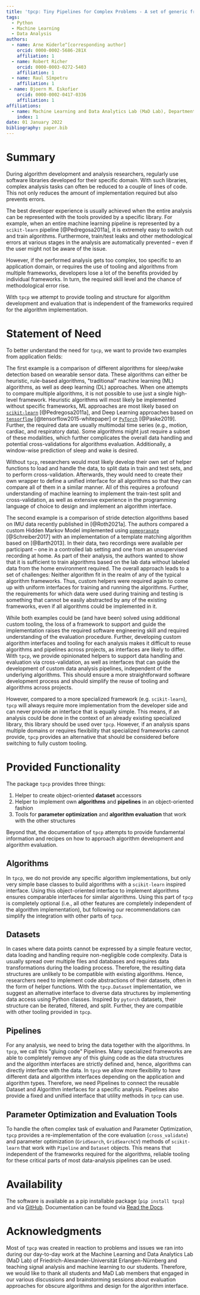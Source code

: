 ```yaml
---
title: 'tpcp: Tiny Pipelines for Complex Problems - A set of generic framework independent helpers for algorithms development and evaluation'  
tags:
  - Python
  - Machine Learning
  - Data Analysis
authors:
  - name: Arne Küderle^[corresponding author]  
    orcid: 0000-0002-5686-281X  
    affiliation: 1
  - name: Robert Richer
    orcid: 0000-0003-0272-5403  
    affiliation: 1
  - name: Raul Sîmpetru  
    affiliation: 1
 - name: Bjoern M. Eskofier  
    orcid: 0000-0002-0417-0336  
    affiliation: 1
affiliations:
  - name: Machine Learning and Data Analytics Lab (MaD Lab), Department Artificial Intelligence in Biomedical Engineering (AIBE), Friedrich-Alexander-Universität Erlangen-Nürnberg (FAU)  
    index: 1
date: 01 January 2022
bibliography: paper.bib
---
```


# Summary

During algorithm development and analysis researchers, regularly use software libraries developed for their specific domain.
With such libraries, complex analysis tasks can often be reduced to a couple of lines of code.
This not only reduces the amount of implementation required but also prevents errors.

The best developer experience is usually achieved when the entire analysis can be represented with the tools provided by a specific library.
For example, when an entire machine learning pipeline is represented by a `scikit-learn` pipeline [@Pedregosa2011a], it is extremely easy to switch out and train algorithms. Furthermore, train/test leaks and other methodological errors at various stages in the analysis are automatically prevented – even if the user might not be aware of the issue.

However, if the performed analysis gets too complex, too specific to an application domain, or requires the use of tooling and algorithms from multiple frameworks, developers lose a lot of the benefits provided by individual frameworks.
In turn, the required skill level and the chance of methodological error rise.

With `tpcp` we attempt to provide tooling and structure for algorithm development and evaluation that is independent of the frameworks required for the algorithm implementation.

# Statement of Need

To better understand the need for `tpcp`, we want to provide two examples from application fields:


The first example is a comparison of different algorithms for sleep/wake detection based on wearable sensor data. These algorithms can either be heuristic, rule-based algorithms, "traditional" machine learning (ML) algorithms, as well as deep learning (DL) approaches.
When one attempts to compare multiple algorithms, it is not possible to use just a single high-level framework.
Heuristic algorithms will most likely be implemented without specific frameworks, ML approaches are most likely based on [`scikit-learn`](https://scikit-learn.org/stable/) [@Pedregosa2011a], and Deep Learning approaches based on [`tensorflow`](https://www.tensorflow.org/) [@tensorflow2015-whitepaper] or [`PyTorch`](https://pytorch.org/) [@Paske2019].
Further, the required data are usually multimodal time series (e.g., motion, cardiac, and respiratory data). Some algorithms might just require a subset of these modalities, which further complicates the overall data handling and potential cross-validations for algorithms evaluation.
Additionally, a window-wise prediction of sleep and wake is desired.

Without `tpcp`, researchers would most likely develop their own set of helper functions to load and handle the data, to split data in train and test sets, and to perform cross-validation.
Afterwards, they would need to create their own wrapper to define a unified interface for all algorithms so that they can compare all of them in a similar manner.
All of this requires a profound understanding of machine learning to implement the train-test split and cross-validation, as well as extensive experience in the programming language of choice to design and implement an algorithm interface.

The second example is a comparison of stride detection algorithms based on IMU data recently published in [@Roth2021a].
The authors compared a custom Hidden Markov Model implemented using [`pomegranate`](https://pomegranate.readthedocs.io/en/latest/) [@Schreiber2017] with an implementation of a template matching algorithm based on [@Barth2013].
In their data, two recordings were available per participant – one in a controlled lab setting and one from an unsupervised recording at home.
As part of their analysis, the authors wanted to show that it is sufficient to train algorithms based on the lab data without labeled data from the home environment required.
The overall approach leads to a set of challenges: Neither algorithm fit in the realm of any of the typical algorithm frameworks. Thus, custom helpers were required again to come up with uniform interfaces for training and running the algorithms. Further, the requirements for which data were used during training and testing is something that cannot be easily abstracted by any of the existing frameworks, even if all algorithms could be implemented in it.

While both examples could be (and have been) solved using additional custom tooling, the loss of a framework to support and guide the implementation raises the required software engineering skill and required understanding of the evaluation procedure.
Further, developing custom algorithm interfaces and tooling for each analysis makes it difficult to reuse algorithms and pipelines across projects, as interfaces are likely to differ.
With `tpcp`, we provide opinionated helpers to support data handling and evaluation via cross-validation, as well as interfaces that can guide the development of custom data analysis pipelines, independent of the underlying algorithms.
This should ensure a more straightforward software development process and should simplify the reuse of tooling and algorithms across projects.

However, compared to a more specialized framework (e.g. `scikit-learn`), `tpcp` will always require more implementation from the developer side and can never provide an interface that is equally simple.
This means, if an analysis could be done in the context of an already existing specialized library, this library should be used over `tpcp`.
However, if an analysis spans multiple domains or requires flexibility that specialized frameworks cannot provide, `tpcp` provides an alternative that should be considered before switching to fully custom tooling.

# Provided Functionality

The package `tpcp` provides three things:

1. Helper to create object-oriented **dataset** accessors
1. Helper to implement own **algorithms** and **pipelines** in an object-oriented fashion
1. Tools for **parameter optimization** and **algorithm evaluation** that work with the other structures

Beyond that, the documentation of `tpcp` attempts to provide fundamental information and recipes on how to approach algorithm development and algorithm evaluation.

## Algorithms

In `tpcp`, we do not provide any specific algorithm implementations, but only very simple base classes to build algorithms with a `scikit-learn` inspired interface.
Using this object-oriented interface to implement algorithms ensures comparable interfaces for similar algorithms.
Using this part of `tpcp` is completely optional (i.e., all other features are completely independent of the algorithm implementation), but following our recommendations can simplify the integration with other parts of `tpcp`.


## Datasets

In cases where data points cannot be expressed by a simple feature vector, data loading and handling require non-negligible code complexity.
Data is usually spread over multiple files and databases and requires data transformations during the loading process.
Therefore, the resulting data structures are unlikely to be compatible with existing algorithms.
Hence, researchers need to implement code abstractions of their datasets, often in the form of helper functions.
With the `tpcp.Dataset` implementation, we suggest an alternative interface to diverse data structures by implementing data access using Python classes.
Inspired by `pytorch` datasets, their structure can be iterated, filtered, and split. Further, they are compatible with other tooling provided in `tpcp`.


## Pipelines

For any analysis, we need to bring the data together with the algorithms.
In `tpcp`, we call this "gluing code" Pipelines.
Many specialized frameworks are able to completely remove any of this gluing code as the data structures and the algorithm interfaces are strictly defined and, hence, algorithms can directly interface with the data.
In `tpcp` we allow more flexibility to have different data and algorithm interfaces depending on the application and algorithm types.
Therefore, we need Pipelines to connect the reusable Dataset and Algorithm interfaces for a specific analysis.
Pipelines also provide a fixed and unified interface that utility methods in `tpcp` can use.


## Parameter Optimization and Evaluation Tools

To handle the often complex task of evaluation and Parameter Optimization, `tpcp` provides a re-implementation of the core evaluation (`cross_validate`) and parameter optimization (`GridSearch`, `GridSearchCV`) methods of `scikit-learn` that work with `Pipeline` and `Dataset` objects.
This means that independent of the frameworks required for the algorithms, reliable tooling for these critical parts of most data-analysis pipelines can be used.

# Availability

The software is available as a pip installable package (`pip install tpcp`) and via [GitHub](https://github.com/mad-lab-fau/tpcp). Documentation can be found via [Read the Docs](https://tpcp.readthedocs.io).

# Acknowledgments

Most of `tpcp` was created in reaction to problems and issues we ran into during our day-to-day work at the Machine Learning and Data Analytics Lab (MaD Lab) of Friedrich-Alexander-Universität Erlangen-Nürnberg and teaching signal analysis and machine learning to our students.
Therefore, we would like to thank all students and MaD Lab members that engaged in our various discussions and brainstorming sessions about evaluation approaches for obscure algorithms and design for the algorithm interface.

